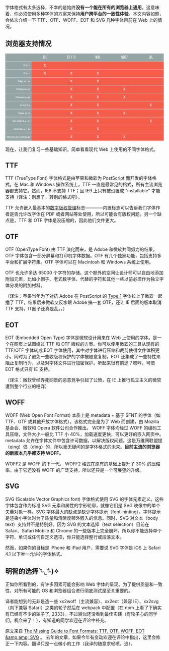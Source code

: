 字体格式有太多选择，不幸的是始终**没有一个能在所有的浏览器上通用**。这意味着，你必须使用多种字体的方案来保持**用户跨平台的一致性体验**。本文内容如题，会依次介绍一下 TTF、OTF、WOFF、EOT 和 SVG 几种字体目前在 Web 上的情况。

## 浏览器支持情况

![img](images/v2-871380b9876cba6c4cf218d583f153b6_1440w.png)

现在，让我们复习一些基础知识，简单看看现代 Web 上使用的不同字体格式。

## TTF

TTF (TrueType Font) 字体格式是由苹果和微软为 PostScript 而开发的字体格式。在 Mac 和 Windows 操作系统上，TTF 一直是最常见的格式，所有主流浏览器都支持它。然而，IE8 不支持 TTF；且 IE9 上只有被设置成 "installable" 才能支持（译注：别想了，转别的格式吧）。

TTF 允许嵌入最基本的[数字版权管理](https://link.zhihu.com/?target=https%3A//zh.wikipedia.org/wiki/%E6%95%B0%E5%AD%97%E7%89%88%E6%9D%83%E7%AE%A1%E7%90%86)标志————内置标志可以告诉我们字体作者是否允许改字体在 PDF 或者网站等处使用，所以可能会有版权问题。另一个缺点是，TTF 和 OTF 字体是没压缩的，因此他们文件更大。

## OTF

OTF (OpenType Font) 由 TTF 演化而来，是 Adobe 和微软共同努力的结果。OTF 字体包含一部分屏幕和打印机字体数据。OTF 有几个独家功能，包括支持多平台和扩展字符集。OTF 字体可以在 Macintosh 和 Windows 系统上使用。

OTF 也允许多达 65000 个字符的存储。这个额外的空间让设计师可以自由地添加附加元素，比如小帽子、老式数字体、代替的字符和其他一些以前必须作为独立字体分发的附加材料。

（译注：苹果当年为了对抗 Adobe 在 PostScript 的 [Type 1](https://link.zhihu.com/?target=https%3A//zh.wikipedia.org/w/index.php%3Ftitle%3DType_1%26action%3Dedit%26redlink%3D1) 字体拉上了微软一起撸了 TTF，结果后来微软又反水跟 Adobe 搞一套 OTF，还让 IE 后面的版本取消 TTF 支持，IT圈子还真是乱。。）

## EOT

EOT (Embedded Open Type) 字体是微软设计用来在 Web 上使用的字体。是一个在网页上试图绕过 TTF 和 OTF 版权的方案。你可以使用微软的工具从现有的 TTF/OTF 字体转成 EOT 字体使用，其中对字体进行压缩和裁剪使得文件体积更小。同时为了避免一些收版权保护的字体被随意复制，EOT 还集成了一些特性来阻止复制行为，以及对字体文件进行加密保护。听起来很有前途？嗯哼，可惜 EOT 格式只有 IE 支持。

（译注：微软曾经弄死网景的恶意竞争引起了公愤，在 IE 上推行孤立主义的微软遭到整个行业的唾弃）

## WOFF

WOFF (Web Open Font Format) 本质上是 metadata + 基于 SFNT 的字体（如 TTF、OTF 或其他开放字体格式）。该格式完全是为了 Web 而创建，由 Mozilla 基金会、微软和 Opera 软件公司合作推出。 WOFF 字体均经过 WOFF 的编码工具压缩，文件大小一般比 TTF 小 40%，加载速度更快，可以更好的嵌入网页中。metadata 允许在字体文件中包含许可数据，以解决版权问题。这是万维网联盟提（qing）倡（ding）的，所以毫无疑问的是字体格式的未来。**目前主流的浏览器的新版本几乎都支持 WOFF。**

WOFF2 是 WOFF 的下一代。 WOFF2 格式在原有的基础上提升了 30% 的压缩率。由于它还没有 WOFF 的广泛支持，所以还只是一个可展望的升级。

## SVG

SVG (Scalable Vector Graphics font) 字体格式使用 SVG 的字体元素定义。这些字体包含作为标准 SVG 元素和属性的字形轮廓，就像它们是 SVG 映像中的单个矢量对象一样。SVG 字体最大的缺点是缺少字体提示（font-hinting）。字体提示是渲染小字体时为了质量和清晰度额外嵌入的信息。同时，SVG 对文本（body text）支持并不是特别好。因为 SVG 的文本选择（text selection）目前在 Safari、Safari Mobile 和 Chrome 的一些版本上完全崩坏，所以你不能选择单个字符、单词或任何自定义选项，你只能选择整行或段落文本。

然而，如果你的目标是 iPhone 和 iPad 用户，需要说 SVG 字体是 iOS 上 Safari 4.1 以下唯一允许的字体格式。

## 明智的选择 ⁼̴̀ .̫ ⁼̴́ )✧

正如你所看到的，有许多因素可能会影响 Web 字体的呈现。为了提供质量和一致性，对所有可能的 OS 和浏览器组合进行彻底测试是至关重要的。

译者能想到的无非是造一些 xx2woff（主流兼容）、xx2eot（兼容 IE）、xx2svg （向下兼容 Safari）之类的轮子然后在 webpack 中配置（在 npm 上看了下确实有已经有不少的轮子了, 2333），不过貌似还没看到最佳实践（有轮子心的同学们，机会来了！），有知道的同学欢迎在评论中补充。

原文来自 [The Missing Guide to Font Formats: TTF, OTF, WOFF, EOT &amp;amp;amp; SVG](https://link.zhihu.com/?target=https%3A//creativemarket.com/blog/the-missing-guide-to-font-formats) 。 去年的文章，如果今年有变动欢迎在评论中指出，这里会修正一下内容。翻译只是一点微小的工作（我译的随意求轻喷，逃）。